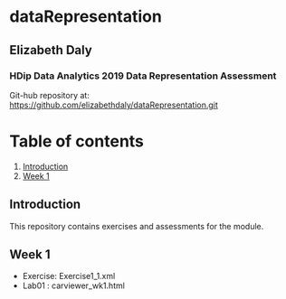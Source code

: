 # dataRepresentation

## Elizabeth Daly
### HDip Data Analytics 2019 Data Representation Assessment

Git-hub repository at:
https://github.com/elizabethdaly/dataRepresentation.git

# Table of contents
1. [Introduction](#introduction)
2. [Week 1](#wk1)

## Introduction <a name="introduction"></a>
This repository contains exercises and assessments for the module.

## Week 1 <a name="wk1"></a>
- Exercise: Exercise1_1.xml
- Lab01 : carviewer_wk1.html
